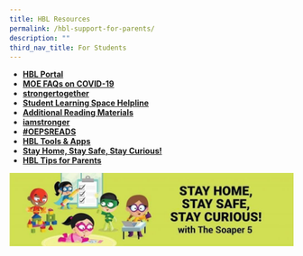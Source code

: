 ```yaml
---
title: HBL Resources
permalink: /hbl-support-for-parents/
description: ""
third_nav_title: For Students
---
```


<ul>
<li><a href="https://sites.google.com/view/oepshbl/home?pli=1&authuser=3"><strong>HBL Portal</strong></a></li>
<li><a href="https://www.moe.gov.sg/page%20not%20found?item=%2ffaqs-wuhan-coronavirus-infection&user=extranet%5cAnonymous&site=moe-website"><strong>MOE FAQs on COVID-19</strong></a></li>
<li><a href="https://www.flipsnack.com/operaestatepri/back-to-school_-school-website/full-view.html"><strong>strongertogether</strong></a></li>
<li><a href="/sls-helpline/"><strong>Student Learning Space Helpline</strong></a></li>
<li><a href="/additional-materials-during-hbl/"><strong>Additional Reading Materials</strong></a></li>
<li><a href="/i-am-stronger-school-programme/"><strong>iamstronger</strong></a></li>
<li><a href="/book-recommendations/"><strong>#OEPSREADS</strong></a></li>
<li><a href="/hbl-tools-apps/"><strong>HBL Tools &amp; Apps</strong></li>
<li><a href="/stay-home-stay-safe-and-stay-curious/"><strong>Stay Home, Stay Safe, Stay Curious!</strong></li>
<li><a href="/home-based-learning-tips-for-parents/"><strong>HBL Tips for Parents</strong></li>
</ul>
<img src="/images/hbl.jpg">